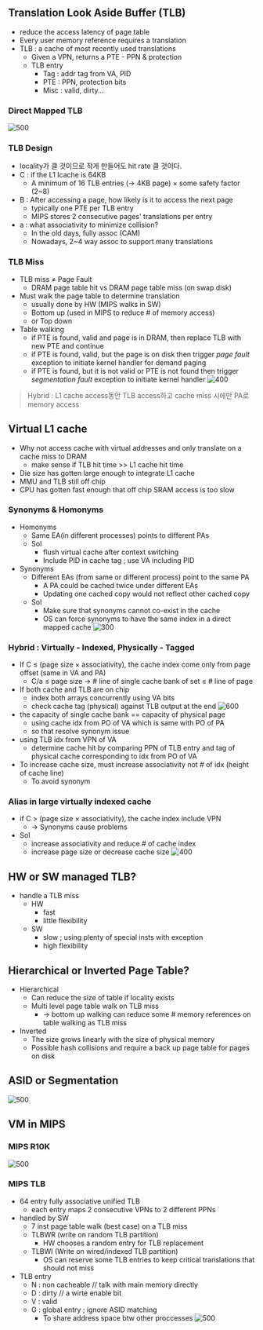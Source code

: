 ## Translation Look Aside Buffer (TLB)
- reduce the access latency of page table
- Every user memory reference requires a translation
- TLB : a cache of most recently used translations
	- Given a VPN, returns a PTE - PPN & protection
	- TLB entry
		- Tag : addr tag from VA, PID
		- PTE : PPN, protection bits
		- Misc : valid, dirty...
### Direct Mapped TLB
![500](https://i.imgur.com/ZqQujpm.png)
### TLB Design
- locality가 클 것이므로 작게 만들어도 hit rate 클 것이다.
- C : if the L1 Icache is 64KB
	- A minimum of 16 TLB entries ($\to$ 4KB page) $\times$ some safety factor (2~8)
- B : After accessing a page, how likely is it to access the next page
	- typically one PTE per TLB entry
	- MIPS stores 2 consecutive pages' translations per entry
- a : what associativity to minimize collision?
	- In the old days, fully assoc (CAM)
	- Nowadays, 2~4 way assoc to support many translations
### TLB Miss
- TLB miss $\neq$ Page Fault
	- DRAM page table hit vs DRAM page table miss (on swap disk)
- Must walk the page table to determine translation
	- usually done by HW (MIPS walks in SW)
	- Bottom up (used in MIPS to reduce \# of memory access)
	- or Top down
- Table walking
	- if PTE is found, valid and page is in DRAM, then replace TLB with new PTE and continue
	- if PTE is found, valid, but the page is on disk then trigger *page fault* exception to initiate kernel handler for demand paging
	- if PTE is found, but it is not valid or PTE is not found then trigger *segmentation fault* exception to initiate kernel handler
![400](https://i.imgur.com/GSe83NJ.png)
>Hybrid : L1 cache access동안 TLB access하고 cache miss 시에만 PA로 memory access
## Virtual L1 cache
- Why not access cache with virtual addresses and only translate on a cache miss to DRAM
	- make sense if TLB hit time >> L1 cache hit time
- Die size has gotten large enough to integrate L1 cache
- MMU and TLB still off chip
- CPU has gotten fast enough that off chip SRAM access is too slow
### Synonyms & Homonyms
- Homonyms
	- Same EA(in different processes) points to different PAs
	- Sol
		- flush virtual cache after context switching
		- Include PID in cache tag ; use VA including PID
- Synonyms
	- Different EAs (from same or different process) point to the same PA
		- A PA could be cached twice under different EAs
		- Updating one cached copy would not reflect other cached copy
	- Sol
		- Make sure that synonyms cannot co-exist in the cache
		- OS can force synonyms to have the same index in a direct mapped cache
![300](https://i.imgur.com/Md3TlEB.png)

### Hybrid : Virtually - Indexed, Physically - Tagged
- If  C $\leq$ (page size $\times$ associativity), the cache index come only from page offset (same in VA and PA)
	- C/a $\leq$ page size $\to$ \# line of single cache bank of set $\leq$ \# line of page
- If both cache and TLB are on chip
	- index both arrays concurrently using VA bits
	- check cache tag (physical) against TLB output at the end
![600](https://i.imgur.com/js6BAx8.png)
- the capacity of single cache bank == capacity of physical page
	- using cache idx from PO of VA which is same with PO of PA
	- so that resolve synonym issue
- using TLB idx from VPN of VA
	- determine cache hit by comparing PPN of TLB entry and tag of physical cache corresponding to idx from PO of VA
- To increase cache size, must increase associativity not \# of idx (height of cache line)
	- To avoid synonym
### Alias in large virtually indexed cache
- if C > (page size $\times$ associativity), the cache index include VPN
	- $\to$ Synonyms cause problems
- Sol
	- increase associativity and reduce \# of cache index
	- increase page size or decrease cache size
![400](https://i.imgur.com/BbOC3de.png)

## HW or SW managed TLB?
- handle a TLB miss
	- HW
		- fast
		- little flexibility
	- SW
		- slow ; using plenty of special insts with exception
		- high flexibility
## Hierarchical or Inverted Page Table?
- Hierarchical
	- Can reduce the size of table if locality exists
	- Multi level page table walk on TLB miss
		- $\to$ bottom up walking can reduce some \# memory references on table walking as TLB miss
- Inverted
	- The size grows linearly with the size of physical memory
	- Possible hash collisions and require a back up page table for pages on disk
## ASID or Segmentation
![500](https://i.imgur.com/l7FxZl8.png)
## VM in MIPS
### MIPS R10K
![500](https://i.imgur.com/brA4MSU.png)
### MIPS TLB
- 64 entry fully associative unified TLB
	- each entry maps 2 consecutive VPNs to 2 different PPNs
- handled by SW
	- 7 inst page table walk (best case) on a TLB miss
	- TLBWR (write on random TLB partition)
		- HW chooses a random entry for TLB replacement
	- TLBWI (Write on wired/indexed TLB partition)
		- OS can reserve some TLB entries to keep critical translations that should not miss
- TLB entry
	- N : non cacheable // talk with main memory directly
	- D : dirty // a wirte enable bit
	- V : valid
	- G : global entry ; ignore ASID matching
		- To share address space btw other proccesses
![500](https://i.imgur.com/2i848l4.png)
